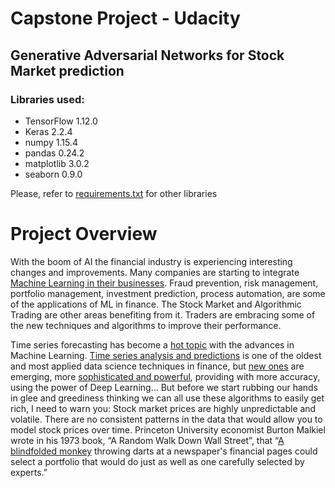 # Capstone Project - Udacity
## Generative Adversarial Networks for Stock Market prediction

### Libraries used:
- TensorFlow 1.12.0
- Keras 2.2.4
- numpy 1.15.4
- pandas 0.24.2
- matplotlib 3.0.2
- seaborn 0.9.0

Please, refer to [requirements.txt](requirements.txt) for other libraries

# Project Overview
With the boom of AI the financial industry is experiencing interesting changes and improvements. Many companies are starting to integrate [Machine Learning in their businesses](https://towardsdatascience.com/the-growing-impact-of-ai-in-financial-services-six-examples-da386c0301b2). Fraud prevention, risk management, portfolio management, investment prediction, process automation, are some of the applications of ML in finance. The Stock Market and Algorithmic Trading are other areas benefiting from it. Traders are embracing some of the new techniques and algorithms to improve their performance.

Time series forecasting has become a [hot topic](https://eu.udacity.com/course/time-series-forecasting--ud980) with the advances in Machine Learning. [Time series analysis and predictions](http://www.statsoft.com/Textbook/Time-Series-Analysis) is one of the oldest and most applied data science techniques in finance, but [new ones](https://www.xenonstack.com/blog/time-series-forecasting-machine-deep-learning/) are emerging, more [sophisticated and powerful](https://medium.com/neuronio/predicting-stock-prices-with-lstm-349f5a0974d4), providing with more accuracy, using the power of Deep Learning... But before we start rubbing our hands in glee and greediness thinking we can all use these algorithms to easily get rich, I need to warn you: Stock market prices are highly unpredictable and volatile. There are no consistent patterns in the data that would allow you to model stock prices over time. Princeton University economist Burton Malkiel wrote in his 1973 book, “A Random Walk Down Wall Street”, that “[A blindfolded monkey](https://www.forbes.com/sites/rickferri/2012/12/20/any-monkey-can-beat-the-market) throwing darts at a newspaper's financial pages could select a portfolio that would do just as well as one carefully selected by experts.”

